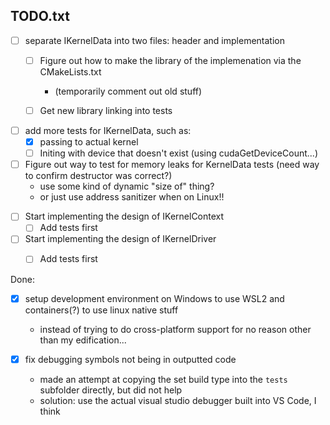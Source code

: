 ## TODO.txt

* [ ] separate IKernelData into two files: header and implementation
  * [ ] Figure out how to make the library of the implemenation via the CMakeLists.txt 
    * (temporarily comment out old stuff)
  * [ ] Get new library linking into tests


- [ ] add more tests for IKernelData, such as:
    - [x] passing to actual kernel
    - [ ] Initing with device that doesn't exist (using cudaGetDeviceCount...)

- [ ] Figure out way to test for memory leaks for KernelData tests (need way to confirm destructor was correct?)
    - use some kind of dynamic "size of" thing?
    - or just use address sanitizer when on Linux!!


* [ ] Start implementing the design of IKernelContext
  * [ ] Add tests first
* [ ] Start implementing the design of IKernelDriver
  * [ ] Add tests first



Done: 

- [x] setup development environment on Windows to use WSL2 and containers(?) to use linux native stuff 
    - instead of trying to do cross-platform support for no reason other than my edification...


- [x] fix debugging symbols not being in outputted code
    - made an attempt at copying the set build type into the `tests` subfolder directly, but did not help
    - solution: use the actual visual studio debugger built into VS Code, I think
